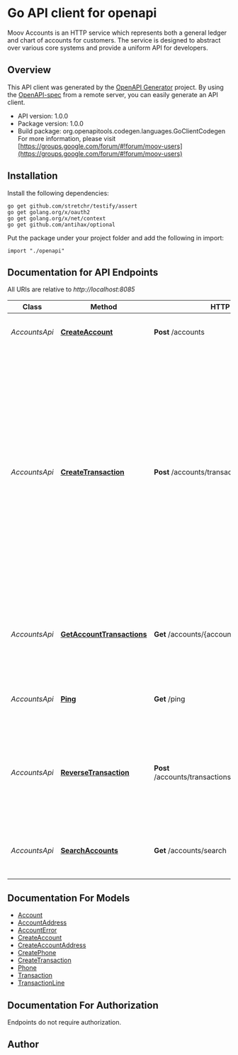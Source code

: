 # Go API client for openapi

Moov Accounts is an HTTP service which represents both a general ledger and chart of accounts for customers. The service is designed to abstract over various core systems and provide a uniform API for developers.

## Overview
This API client was generated by the [OpenAPI Generator](https://openapi-generator.tech) project.  By using the [OpenAPI-spec](https://www.openapis.org/) from a remote server, you can easily generate an API client.

- API version: 1.0.0
- Package version: 1.0.0
- Build package: org.openapitools.codegen.languages.GoClientCodegen
For more information, please visit [https://groups.google.com/forum/#!forum/moov-users](https://groups.google.com/forum/#!forum/moov-users)

## Installation

Install the following dependencies:

```shell
go get github.com/stretchr/testify/assert
go get golang.org/x/oauth2
go get golang.org/x/net/context
go get github.com/antihax/optional
```

Put the package under your project folder and add the following in import:

```golang
import "./openapi"
```

## Documentation for API Endpoints

All URIs are relative to *http://localhost:8085*

Class | Method | HTTP request | Description
------------ | ------------- | ------------- | -------------
*AccountsApi* | [**CreateAccount**](docs/AccountsApi.md#createaccount) | **Post** /accounts | Create a new account for a Customer
*AccountsApi* | [**CreateTransaction**](docs/AccountsApi.md#createtransaction) | **Post** /accounts/transactions | Post a transaction against multiple accounts. All transaction lines must sum to zero. No money is created or destroyed in a transaction - only moved from account to account. Accounts can be referred to in a Transaction without creating them first.
*AccountsApi* | [**GetAccountTransactions**](docs/AccountsApi.md#getaccounttransactions) | **Get** /accounts/{accountID}/transactions | Get transactions for an account. Ordered descending from their posted date.
*AccountsApi* | [**Ping**](docs/AccountsApi.md#ping) | **Get** /ping | Ping the Accounts service to check if running
*AccountsApi* | [**ReverseTransaction**](docs/AccountsApi.md#reversetransaction) | **Post** /accounts/transactions/{transaction_id}/reversal | Reverse a transaction by debiting the credited and crediting the debited amounts among all accounts involved.
*AccountsApi* | [**SearchAccounts**](docs/AccountsApi.md#searchaccounts) | **Get** /accounts/search | Search for account which matches all query parameters


## Documentation For Models

 - [Account](docs/Account.md)
 - [AccountAddress](docs/AccountAddress.md)
 - [AccountError](docs/AccountError.md)
 - [CreateAccount](docs/CreateAccount.md)
 - [CreateAccountAddress](docs/CreateAccountAddress.md)
 - [CreatePhone](docs/CreatePhone.md)
 - [CreateTransaction](docs/CreateTransaction.md)
 - [Phone](docs/Phone.md)
 - [Transaction](docs/Transaction.md)
 - [TransactionLine](docs/TransactionLine.md)


## Documentation For Authorization

 Endpoints do not require authorization.


## Author



